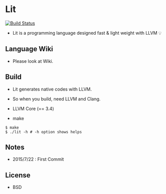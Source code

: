 # Lit
[![Build Status](https://travis-ci.org/maekawatoshiki/lit-x86.svg?branch=llvm)](https://travis-ci.org/maekawatoshiki/lit-x86)

- Lit is a programming language designed fast & light weight with LLVM :bulb:

## Language Wiki
- Please look at Wiki.

## Build
- Lit generates native codes with LLVM.
- So when you build, need LLVM and Clang.

- LLVM Core (== 3.4)
- make

```
$ make
$ ./lit -h # -h option shows helps
```

## Notes
- 2015/7/22 : First Commit

## License
- BSD
